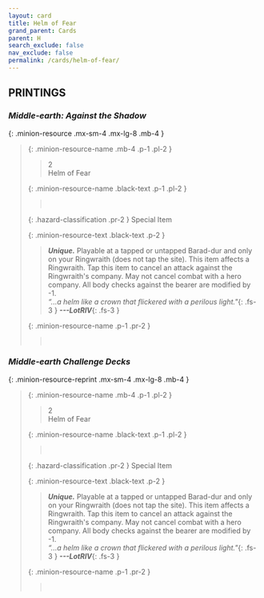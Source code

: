 ```yaml
---
layout: card
title: Helm of Fear
grand_parent: Cards
parent: H
search_exclude: false
nav_exclude: false
permalink: /cards/helm-of-fear/
---
```


## PRINTINGS


### _Middle-earth: Against the Shadow_

{: .minion-resource .mx-sm-4 .mx-lg-8 .mb-4 }
> {: .minion-resource-name .mb-4 .p-1 .pl-2 }
> > <div class="hazard-mp">2</div>
> > <div class="card-name">Helm of Fear</div>
>
> {: .minion-resource-name .black-text .p-1 .pl-2 }
> > &nbsp;
>
> {: .hazard-classification .pr-2 }
> Special Item
>
> {: .minion-resource-text .black-text .p-2 }
> > _**Unique.**_ Playable at a tapped or untapped Barad-dur and only on your Ringwraith (does not tap the site). This item affects a Ringwraith. Tap this item to cancel an attack against the Ringwraith's company. May not cancel combat with a hero company. All body checks against the bearer are modified by -1. <br>_“...a helm like a crown that flickered with a perilous light."_{: .fs-3 } ***---&#65279;LotRIV***{: .fs-3 } 
> 
> {: .minion-resource-name .p-1 .pr-2 }
> > <div class="card-shield"></div>
> > <div class="card-corruption-white">&nbsp;</div>

### _Middle-earth Challenge Decks_

{: .minion-resource-reprint .mx-sm-4 .mx-lg-8 .mb-4 }
> {: .minion-resource-name .mb-4 .p-1 .pl-2 }
> > <div class="hazard-mp">2</div>
> > <div class="card-name">Helm of Fear</div>
>
> {: .minion-resource-name .black-text .p-1 .pl-2 }
> > &nbsp;
>
> {: .hazard-classification .pr-2 }
> Special Item
>
> {: .minion-resource-text .black-text .p-2 }
> > _**Unique.**_ Playable at a tapped or untapped Barad-dur and only on your Ringwraith (does not tap the site). This item affects a Ringwraith. Tap this item to cancel an attack against the Ringwraith's company. May not cancel combat with a hero company. All body checks against the bearer are modified by -1. <br>_“...a helm like a crown that flickered with a perilous light."_{: .fs-3 } ***---&#65279;LotRIV***{: .fs-3 } 
> 
> {: .minion-resource-name .p-1 .pr-2 }
> > <div class="card-shield"></div>
> > <div class="card-corruption-white">&nbsp;</div>
